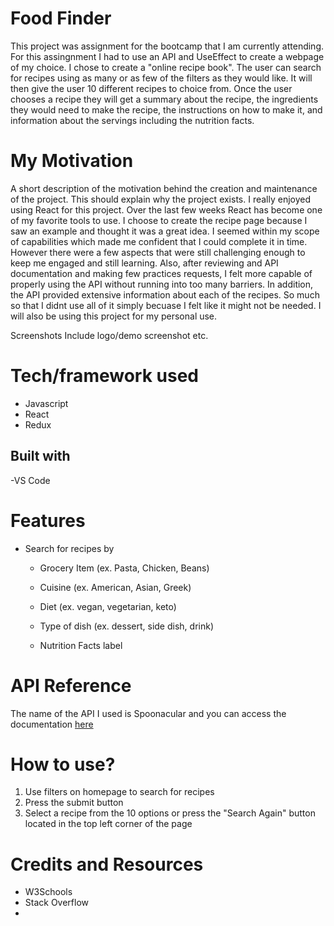 # Food Finder

This project was assignment for the bootcamp that I am currently attending. For this assingnment I had to use an API and UseEffect to create a webpage of my choice. I chose to create a "online recipe book". The user can search for recipes using as many or as few of the filters as they would like. It will then give the user 10 different recipes to choice from. Once the user chooses a recipe they will get a summary about the recipe, the ingredients they would need to make the recipe, the instructions on how to make it, and information about the servings including the nutrition facts.  

# My Motivation
A short description of the motivation behind the creation and maintenance of the project. This should explain why the project exists.
I really enjoyed using React for this project. Over the last few weeks React has become one of my favorite tools to use. I choose to create the recipe page because I saw an example and thought it was a great idea. I seemed within my scope of capabilities which made me confident that I could complete it in time. However there were a few aspects that were still challenging enough to keep me engaged and still learning. Also, after reviewing and API documentation and making few practices requests, I felt more capable of properly using the API without running into too many barriers. In addition, the API provided extensive information about each of the recipes. So much so that I didnt use all of it simply becuase I felt like it might not be needed. I will also be using this project for my personal use. 

Screenshots
Include logo/demo screenshot etc.

# Tech/framework used
- Javascript
- React
- Redux

## Built with
-VS Code

# Features
- Search for recipes by
     - Grocery Item (ex. Pasta, Chicken, Beans)
     - Cuisine (ex. American, Asian, Greek)
     - Diet (ex. vegan, vegetarian, keto)
     - Type of dish (ex. dessert, side dish, drink)
       
  - Nutrition Facts label 

# API Reference

The name of the API I used is Spoonacular and you can access the documentation [here](https://spoonacular.com/food-api/docs) 



# How to use?

1. Use filters on homepage to search for recipes
2. Press the submit button
3. Select a recipe from the 10 options or press the "Search Again" button located in the top left corner of the page


# Credits and Resources
- W3Schools
- Stack Overflow
- 
